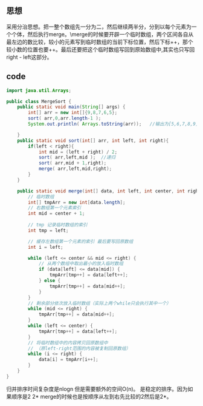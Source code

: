 ## 思想
采用分治思想。把一整个数组先一分为二，然后继续两半分，分到以每个元素为一个个体，然后执行merge。\\merge的时候要开辟一个临时数组，两个区间各自从最左边的数比较，较小的元素写到临时数组的当前下标位置，然后下标++，那个较小数的位置也要++。最后还要把这个临时数组写回到原始数组中,其实也只写回right - left这部分。

## code
```java
import java.util.Arrays;

public class MergeSort {
    public static void main(String[] args) {
        int[] arr = new int[]{9,8,7,6,5};
        sort( arr,0,arr.length-1 );
        System.out.println( Arrays.toString(arr));   //输出为[5,6,7,8,9]

    }
    public static void sort(int[] arr, int left, int right){
        if(left < right){
            int mid = (left + right) / 2;
            sort( arr,left,mid );  //递归
            sort( arr,mid + 1,right); 
            merge( arr,left,mid,right);
        }
    }

    public static void merge(int[] data, int left, int center, int right) {
        // 临时数组
        int[] tmpArr = new int[data.length];
        // 右数组第一个元素索引
        int mid = center + 1;
        
        // tmp 记录临时数组的索引
        int tmp = left;

        // 缓存左数组第一个元素的索引 最后要写回原数组
        int i = left;

        while (left <= center && mid <= right) {
            // 从两个数组中取出最小的放入临时数组
            if (data[left] <= data[mid]) {
                tmpArr[tmp++] = data[left++];
            } else {
                tmpArr[tmp++] = data[mid++];
            }
        }
        // 剩余部分依次放入临时数组（实际上两个while只会执行其中一个）
        while (mid <= right) {
            tmpArr[tmp++] = data[mid++];
        }
        while (left <= center) {
            tmpArr[tmp++] = data[left++];
        }
        // 将临时数组中的内容拷贝回原数组中
        // （原left-right范围的内容被复制回原数组）
        while (i <= right) {
            data[i] = tmpArr[i++];
        }
    }
}

```
归并排序时间复杂度是nlogn  但是需要额外的空间O(n)。
是稳定的排序。因为如果顺序是2  2*  merge的时候也是按顺序从左到右先比较的2然后是2*。